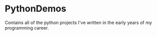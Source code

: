 # PythonDemos
Contains all of the python projects I've written in the early years of my programming career.

